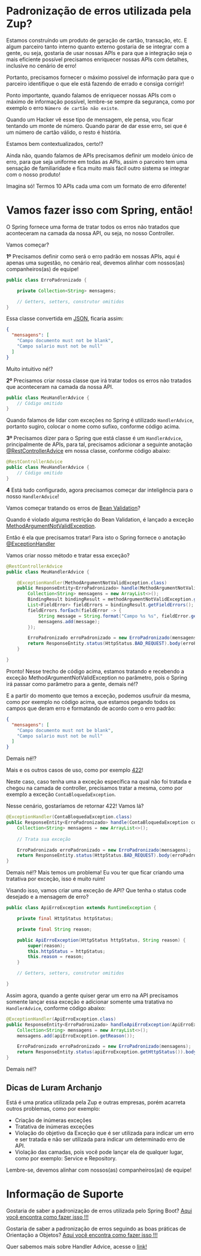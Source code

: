 # Padronização de erros utilizada pela Zup?

Estamos construíndo um produto de geração de cartão, transação, etc. E algum parceiro tanto interno quanto externo gostaria 
de se integrar com a gente, ou seja, gostaria de usar nossas APIs e para que a integração seja o mais eficiente possível 
precisamos enriquecer nossas APIs com detalhes, inclusive no cenário de erro!

Portanto, precisamos fornecer o máximo possível de informação para que o parceiro identifique o que ele 
está fazendo de errado e consiga corrigir!

Ponto importante, quando falamos de enriquecer nossas APIs com o máximo de informação possível, lembre-se sempre da 
segurança, como por exemplo o erro `Número de cartão não existe`.

Quando um Hacker vê esse tipo de mensagem, ele pensa, vou ficar tentando um monte de número. Quando parar de dar esse 
erro, sei que é um número de cartão válido, o resto é história.

Estamos bem contextualizados, certo!?

Ainda não, quando falamos de APIs precisamos definir um modelo único de erro, para que seja uniforme em todas as APIs, 
assim o parceiro tem uma sensação de familiaridade e fica muito mais fácil outro sistema se integrar com o nosso produto!

Imagina só! Termos 10 APIs cada uma com um formato de erro diferente!

# Vamos fazer isso com Spring, então!
  
O Spring fornece uma forma de tratar todos os erros não tratados que aconteceram na camada da nossa API, ou seja, no 
nosso Controller.

Vamos começar?

**1º** Precisamos definir como será o erro padrão em nossas APIs, aqui é apenas uma sugestão, no cenário real, devemos alinhar 
com nossos(as) companheiros(as) de equipe!

```java
public class ErroPadronizado {

    private Collection<String> mensagens;

    // Getters, setters, construtor omitidos
}
```

Essa classe convertida em [JSON](https://www.json.org/json-en.html), ficaria assim:

```json
{
  "mensagens": [
    "Campo documento must not be blank",
    "Campo salario must not be null"
  ]
}
```

Muito intuitivo né!?

**2º** Precisamos criar nossa classe que irá tratar todos os erros não tratados que aconteceram na camada da nossa API.

```java
public class MeuHandlerAdvice {
    // Código omitido
}
```

Quando falamos de lidar com exceções no Spring é utilizado `HandlerAdvice`, portanto sugiro, colocar o nome como sufixo, 
conforme código acima.

**3º** Precisamos dizer para o Spring que está classe é um `HandlerAdvice`, principalmente de APIs, para tal, precisamos 
adicionar a seguinte anotação [@RestControllerAdvice](https://docs.spring.io/spring/docs/current/javadoc-api/org/springframework/web/bind/annotation/RestControllerAdvice.html) 
em nossa classe, conforme código abaixo:

```java
@RestControllerAdvice
public class MeuHandlerAdvice {
    // Código omitido
}
```

**4** Está tudo configurado, agora precisamos começar dar inteligência para o nosso `HandlerAdvice`!

Vamos começar tratando os erros de [Bean Validation](../informacao_suporte/bean-validation.md)?

Quando é violado alguma restrição do Bean Validation, é lançado a exceção [MethodArgumentNotValidException](https://docs.spring.io/spring-framework/docs/current/javadoc-api/org/springframework/web/bind/MethodArgumentNotValidException.html).

Então é ela que precisamos tratar! Para isto o Spring fornece o anotação [@ExceptionHandler](https://docs.spring.io/spring-framework/docs/current/javadoc-api/org/springframework/web/bind/annotation/ExceptionHandler.html)

Vamos criar nosso método e tratar essa exceção?

```java
@RestControllerAdvice
public class MeuHandlerAdvice {

    @ExceptionHandler(MethodArgumentNotValidException.class)
    public ResponseEntity<ErroPadronizado> handle(MethodArgumentNotValidException methodArgumentNotValidException) {
        Collection<String> mensagens = new ArrayList<>();
        BindingResult bindingResult = methodArgumentNotValidException.getBindingResult();
        List<FieldError> fieldErrors = bindingResult.getFieldErrors();
        fieldErrors.forEach(fieldError -> {
            String message = String.format("Campo %s %s", fieldError.getField(), fieldError.getDefaultMessage());
            mensagens.add(message);
        });

        ErroPadronizado erroPadronizado = new ErroPadronizado(mensagens);
        return ResponseEntity.status(HttpStatus.BAD_REQUEST).body(erroPadronizado);
    }

}
```

Pronto! Nesse trecho de código acima, estamos tratando e recebendo a exceção MethodArgumentNotValidException no parâmetro, 
pois o Spring irá passar como parâmetro para a gente, demais né!?

E a partir do momento que temos a exceção, podemos usufruir da mesma, como por exemplo no código acima, que estamos 
pegando todos os campos que deram erro e formatando de acordo com o erro padrão:

```json
{
  "mensagens": [
    "Campo documento must not be blank",
    "Campo salario must not be null"
  ]
}
```

Demais né!?

Mais e os outros casos de uso, como por exemplo [422](../informacao_suporte/rest-422.md)!

Neste caso, caso tenha uma a exceção específica na qual não foi tratada e chegou na camada de controller, precisamos 
tratar a mesma, como por exemplo a exceção `ContaBloquedaException`.

Nesse cenário, gostaríamos de retornar 422! Vamos lá?

```java
@ExceptionHandler(ContaBloquedaException.class)
public ResponseEntity<ErroPadronizado> handle(ContaBloquedaException contaBloquedaException) {
    Collection<String> mensagens = new ArrayList<>();
    
    // Trata sua exceção

    ErroPadronizado erroPadronizado = new ErroPadronizado(mensagens);
    return ResponseEntity.status(HttpStatus.BAD_REQUEST).body(erroPadronizado);
}
```

Demais né!? Mais temos um problema! Eu vou ter que ficar criando uma tratativa por exceção, isso é muito ruim!

Visando isso, vamos criar uma exceção de API? Que tenha o status code desejado e a mensagem de erro?

```java
public class ApiErroException extends RuntimeException {

    private final HttpStatus httpStatus;

    private final String reason;

    public ApiErroException(HttpStatus httpStatus, String reason) {
        super(reason);
        this.httpStatus = httpStatus;
        this.reason = reason;
    }

    // Getters, setters, construtor omitidos

}
```

Assim agora, quando a gente quiser gerar um erro na API precisamos somente lançar essa exceção e adicionar somente uma 
tratativa no `HandlerAdvice`, conforme código abaixo:

```java
@ExceptionHandler(ApiErroException.class)
public ResponseEntity<ErroPadronizado> handleApiErroException(ApiErroException apiErroException) {
    Collection<String> mensagens = new ArrayList<>();
    mensagens.add(apiErroException.getReason());

    ErroPadronizado erroPadronizado = new ErroPadronizado(mensagens);
    return ResponseEntity.status(apiErroException.getHttpStatus()).body(erroPadronizado);
}
```

Demais né!?

## Dicas de Luram Archanjo

Está é uma pratica utilizada pela Zup e outras empresas, porém acarreta outros problemas, como por exemplo:

- Criação de inúmeras exceções
- Tratativa de inúmeras exceções
- Violação do objetivo da Exceção que é ser utilizada para indicar um erro e ser tratada e não ser utilizada para indicar 
um determinado erro de API.
- Violação das camadas, pois você pode lançar ela de qualquer lugar, como por exemplo: Service e Repository.

Lembre-se, devemos alinhar com nossos(as) companheiros(as) de equipe!

# Informação de Suporte

Gostaria de saber a padronização de erros utilizada pelo Spring Boot? [Aqui você encontra como fazer isso !!!](error-spring.md)

Gostaria de saber a padronização de erros seguindo as boas práticas de Orientação a Objetos? [Aqui você encontra como fazer isso !!!](error-object-oriented.md)

Quer sabemos mais sobre Handler Advice, acesse o [link!](https://spring.io/blog/2013/11/01/exception-handling-in-spring-mvc)
